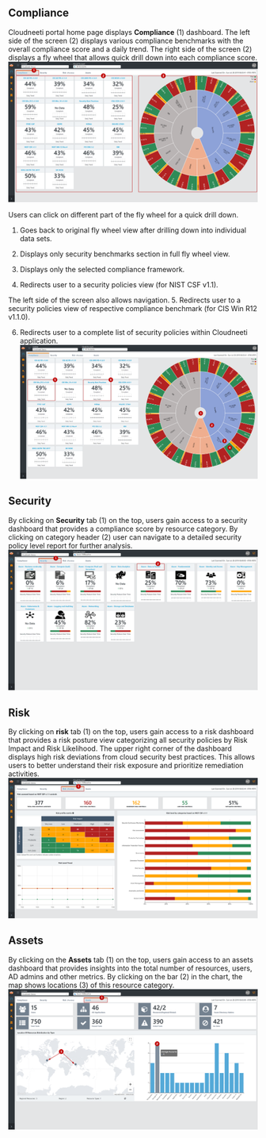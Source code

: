 ## Compliance

Cloudneeti portal home page displays **Compliance** (1) dashboard. The left side
of the screen (2) displays various compliance benchmarks with the overall
compliance score and a daily trend. The right side of the screen (2) displays a
fly wheel that allows quick drill down into each compliance score.
	![Compliance](.././images/userGuide/Compliance_Dashboard.png#thumbnail)

Users can click on different part of the fly wheel for a quick drill down.

1.  Goes back to original fly wheel view after drilling down into individual
    data sets.

2.  Displays only security benchmarks section in full fly wheel view.

3.  Displays only the selected compliance framework.

4.  Redirects user to a security policies view (for NIST CSF v1.1).

The left side of the screen also allows navigation.
5.  Redirects user to a security policies view of respective compliance
    benchmark (for CIS Win R12 v1.1.0).

6.  Redirects user to a complete list of security policies within Cloudneeti
    application.
	![Compliance](.././images/userGuide/Compliance_Navigation_Dashboard.png#thumbnail)

## Security

By clicking on **Security** tab (1) on the top, users gain access to a security
dashboard that provides a compliance score by resource category. By clicking on
category header (2) user can navigate to a detailed security policy level report
for further analysis.
	![Security Dashboard](.././images/userGuide/Security_Dashboard.png#thumbnail)

## Risk

By clicking on **risk** tab (1) on the top, users gain access to a risk
dashboard that provides a risk posture view categorizing all security policies
by Risk Impact and Risk Likelihood. The upper right corner of the dashboard
displays high risk deviations from cloud security best practices. This allows
users to better understand their risk exposure and prioritize remediation
activities.
	![Risk Dashboard](.././images/userGuide/Risk_Dashboard.png#thumbnail)

## Assets

By clicking on the **Assets** tab (1) on the top, users gain access to an assets
dashboard that provides insights into the total number of resources, users, AD
admins and other metrics. By clicking on the bar (2) in the chart, the map shows
locations (3) of this resource category.
	![Assets_Dashboard](.././images/userGuide/Assets_Dashboard.png#thumbnail)